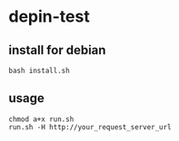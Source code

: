# depin-test

## install for debian

```shell
bash install.sh
```

## usage

```shell
chmod a+x run.sh
run.sh -H http://your_request_server_url
```